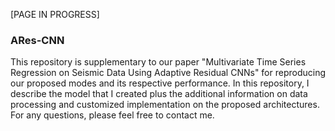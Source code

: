 [PAGE IN PROGRESS]

### ARes-CNN

This repository is supplementary to our paper "Multivariate Time Series Regression on Seismic Data
Using Adaptive Residual CNNs" for reproducing our proposed modes and its respective performance. 
In this repository, I describe the model that I created plus the additional information on data processing and customized implementation on the proposed architectures. 
For any questions, please feel free to contact me.
